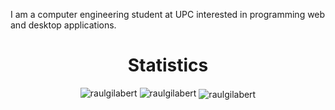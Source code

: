 I am a computer engineering student at UPC interested in programming web and desktop applications.

<h1 align = "center">Statistics</h1>
<p align = "center">
  <img src="https://github-readme-stats.vercel.app/api?username=raulgilabert&show_icons=true&theme=nord" alt="raulgilabert" />
  <img src="https://github-readme-stats.vercel.app/api/top-langs?username=raulgilabert&show_icons=true&locale=en&layout=compact&theme=nord" alt="raulgilabert" />
  <img align="center" src="https://github-readme-streak-stats.herokuapp.com/?user=raulgilabert&theme=nord" alt="raulgilabert" />
</p>
